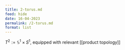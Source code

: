 ```yaml
---
title: 2-torus.md
feed: hide
date: 16-04-2023
permalink: /2-torus.md
format: list
---
```



$T^2 :=\mathbb S^1\times S^1$, equipped with relevant [[product topology]]